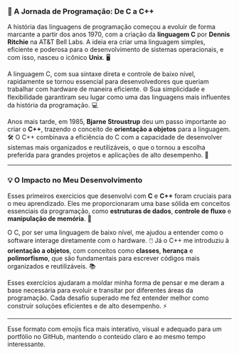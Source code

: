 ### 🚀 A Jornada de Programação: De C a C++

A história das linguagens de programação começou a evoluir de forma marcante a partir dos anos 1970, com a criação da **linguagem C** por **Dennis Ritchie** na AT&T Bell Labs. A ideia era criar uma linguagem simples, eficiente e poderosa para o desenvolvimento de sistemas operacionais, e com isso, nasceu o icônico **Unix**. 🖥️

A linguagem C, com sua sintaxe direta e controle de baixo nível, rapidamente se tornou essencial para desenvolvedores que queriam trabalhar com hardware de maneira eficiente. 🌐 Sua simplicidade e flexibilidade garantiram seu lugar como uma das linguagens mais influentes da história da programação. 💻

Anos mais tarde, em 1985, **Bjarne Stroustrup** deu um passo importante ao criar o **C++**, trazendo o conceito de **orientação a objetos** para a linguagem. 🛠️ O C++ combinava a eficiência do C com a capacidade de desenvolver sistemas mais organizados e reutilizáveis, o que o tornou a escolha preferida para grandes projetos e aplicações de alto desempenho. 🚀

---

### 💡 O Impacto no Meu Desenvolvimento

Esses primeiros exercícios que desenvolvi com **C** e **C++** foram cruciais para o meu aprendizado. Eles me proporcionaram uma base sólida em conceitos essenciais da programação, como **estruturas de dados**, **controle de fluxo** e **manipulação de memória**. 🔧

O C, por ser uma linguagem de baixo nível, me ajudou a entender como o software interage diretamente com o hardware. 🖱️ Já o C++ me introduziu à **orientação a objetos**, com conceitos como **classes**, **herança** e **polimorfismo**, que são fundamentais para escrever códigos mais organizados e reutilizáveis. 📚

Esses exercícios ajudaram a moldar minha forma de pensar e me deram a base necessária para evoluir e transitar por diferentes áreas da programação. Cada desafio superado me fez entender melhor como construir soluções eficientes e de alto desempenho. ⚡

---

Esse formato com emojis fica mais interativo, visual e adequado para um portfólio no GitHub, mantendo o conteúdo claro e ao mesmo tempo interessante.
